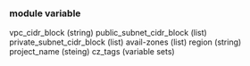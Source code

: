 ### module variable
vpc_cidr_block (string)
public_subnet_cidr_block (list)
private_subnet_cidr_block (list)
avail-zones (list)
region (string)
project_name (steing)
cz_tags (variable sets)